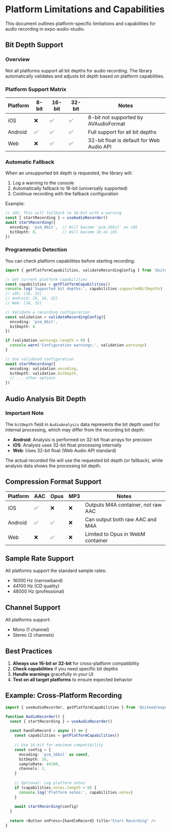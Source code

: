 # Platform Limitations and Capabilities

This document outlines platform-specific limitations and capabilities for audio recording in expo-audio-studio.

## Bit Depth Support

### Overview

Not all platforms support all bit depths for audio recording. The library automatically validates and adjusts bit depth based on platform capabilities.

### Platform Support Matrix

| Platform | 8-bit | 16-bit | 32-bit | Notes |
|----------|-------|--------|--------|-------|
| iOS | ❌ | ✅ | ✅ | 8-bit not supported by AVAudioFormat |
| Android | ✅ | ✅ | ✅ | Full support for all bit depths |
| Web | ❌ | ✅ | ✅ | 32-bit float is default for Web Audio API |

### Automatic Fallback

When an unsupported bit depth is requested, the library will:
1. Log a warning to the console
2. Automatically fallback to 16-bit (universally supported)
3. Continue recording with the fallback configuration

Example:
```typescript
// iOS: This will fallback to 16-bit with a warning
const { startRecording } = useAudioRecorder()
await startRecording({
  encoding: 'pcm_8bit',  // Will become 'pcm_16bit' on iOS
  bitDepth: 8,           // Will become 16 on iOS
})
```

### Programmatic Detection

You can check platform capabilities before starting recording:

```typescript
import { getPlatformCapabilities, validateRecordingConfig } from '@siteed/expo-audio-studio'

// Get current platform capabilities
const capabilities = getPlatformCapabilities()
console.log('Supported bit depths:', capabilities.supportedBitDepths)
// iOS: [16, 32]
// Android: [8, 16, 32]
// Web: [16, 32]

// Validate a recording configuration
const validation = validateRecordingConfig({
  encoding: 'pcm_8bit',
  bitDepth: 8
})

if (validation.warnings.length > 0) {
  console.warn('Configuration warnings:', validation.warnings)
}

// Use validated configuration
await startRecording({
  encoding: validation.encoding,
  bitDepth: validation.bitDepth,
  // ... other options
})
```

## Audio Analysis Bit Depth

### Important Note

The `bitDepth` field in `AudioAnalysis` data represents the bit depth used for internal processing, which may differ from the recording bit depth:

- **Android**: Analysis is performed on 32-bit float arrays for precision
- **iOS**: Analysis uses 32-bit float processing internally
- **Web**: Uses 32-bit float (Web Audio API standard)

The actual recorded file will use the requested bit depth (or fallback), while analysis data shows the processing bit depth.

## Compression Format Support

| Platform | AAC | Opus | MP3 | Notes |
|----------|-----|------|-----|-------|
| iOS | ✅ | ❌ | ❌ | Outputs M4A container, not raw AAC |
| Android | ✅ | ✅ | ❌ | Can output both raw AAC and M4A |
| Web | ❌ | ✅ | ❌ | Limited to Opus in WebM container |

## Sample Rate Support

All platforms support the standard sample rates:
- 16000 Hz (narrowband)
- 44100 Hz (CD quality)
- 48000 Hz (professional)

## Channel Support

All platforms support:
- Mono (1 channel)
- Stereo (2 channels)

## Best Practices

1. **Always use 16-bit or 32-bit** for cross-platform compatibility
2. **Check capabilities** if you need specific bit depths
3. **Handle warnings** gracefully in your UI
4. **Test on all target platforms** to ensure expected behavior

## Example: Cross-Platform Recording

```typescript
import { useAudioRecorder, getPlatformCapabilities } from '@siteed/expo-audio-studio'

function AudioRecorder() {
  const { startRecording } = useAudioRecorder()
  
  const handleRecord = async () => {
    const capabilities = getPlatformCapabilities()
    
    // Use 16-bit for maximum compatibility
    const config = {
      encoding: 'pcm_16bit' as const,
      bitDepth: 16,
      sampleRate: 44100,
      channels: 1,
    }
    
    // Optional: Log platform notes
    if (capabilities.notes.length > 0) {
      console.log('Platform notes:', capabilities.notes)
    }
    
    await startRecording(config)
  }
  
  return <Button onPress={handleRecord} title="Start Recording" />
}
```